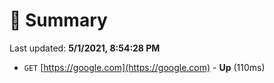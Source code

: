 # 📖 Summary
Last updated: **5/1/2021, 8:54:28 PM**

- `GET` [https://google.com](https://google.com) - **Up** (110ms)
